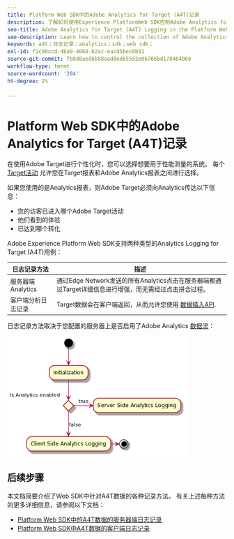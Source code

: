 ```yaml
---
title: Platform Web SDK中的Adobe Analytics for Target (A4T)记录
description: 了解如何使用Experience PlatformWeb SDK控制Adobe Analytics for Target (A4T)数据的收集。
seo-title: Adobe Analytics for Target (A4T) Logging in the Platform Web SDK
seo-description: Learn how to control the collection of Adobe Analytics for Target (A4T) data using the Experience Platform Web SDK.
keywords: a4t；日志记录；analytics；sdk；web sdk；
exl-id: f1c90ccd-48a9-4668-b2ac-eacd5bec0b91
source-git-commit: fb0d8aedbb88aad8ed65592e0b706bd17840406b
workflow-type: tm+mt
source-wordcount: '284'
ht-degree: 2%

---
```


# Platform Web SDK中的Adobe Analytics for Target (A4T)记录

在使用Adobe Target进行个性化时，您可以选择想要用于性能测量的系统。 每个 [Target活动](https://experienceleague.adobe.com/docs/target/using/activities/target-activities-guide.html) 允许您在Target报表和Adobe Analytics报表之间进行选择。

如果您使用的是Analytics报表，则Adobe Target必须向Analytics传达以下信息：

* 您的访客已进入哪个Adobe Target活动
* 他们看到的体验
* 已达到哪个转化

Adobe Experience Platform Web SDK支持两种类型的Analytics Logging for Target (A4T)用例：

| 日志记录方法 | 描述 |
| --- | --- |
| 服务器端Analytics | 通过Edge Network发送的所有Analytics点击在服务器端都通过Target详细信息进行增强，而无需经过点击拼合过程。 |
| 客户端分析日志记录 | Target数据会在客户端返回，从而允许您使用 [数据插入API](https://experienceleague.adobe.com/docs/analytics/import/c-data-insertion-api.html). |

日志记录方法取决于您配置的服务器上是否启用了Adobe Analytics [数据流](../../../datastreams/overview.md)：

![日志记录方法决策流程](../assets/analytics-logging.png)

## 后续步骤

本文档简要介绍了Web SDK中针对A4T数据的各种记录方法。 有关上述每种方法的更多详细信息，请参阅以下文档：

* [Platform Web SDK中的A4T数据的服务器端日志记录](./server-side.md)
* [Platform Web SDK中A4T数据的客户端日志记录](./client-side.md)
